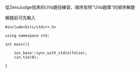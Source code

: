 從ZeroJudge找來的UVa題目練習，順序皆照"UVa題庫"的順序解題

解題前可先輸入


```
#include<bits/stdc++.h>

using namespace std;

int main(){

    ios_base::sync_with_stdio(false);
    cin.tie(0);

}
```